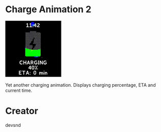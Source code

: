 # Charge Animation 2

![Screenshot](chargeanim2.gif)

Yet another charging animation. Displays charging percentage, ETA and current time.

# Creator
devsnd